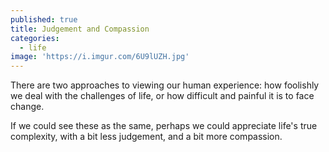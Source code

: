 ```yaml
---
published: true
title: Judgement and Compassion
categories:
  - life
image: 'https://i.imgur.com/6U9lUZH.jpg'
---
```

There are two approaches 
to viewing our human experience:
how foolishly we deal with the challenges of life,
or how difficult and painful it is to face change.

If we could see these as the same,
perhaps we could appreciate 
life's true complexity,
with a bit less judgement,
and a bit more compassion.
